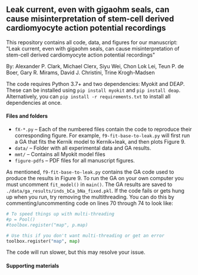 ## Leak current, even with gigaohm seals, can cause misinterpretation of stem-cell derived cardiomyocyte action potential recordings 

This repository contains all code, data, and figures for our manuscript: "Leak current, even with gigaohm seals, can cause misinterpretation of stem-cell derived cardiomyocyte action potential recordings"

By: Alexander P. Clark, Michael Clerx, Siyu Wei, Chon Lok Lei, Teun P. de Boer, Gary R. Mirams, David J. Christini, Trine Krogh-Madsen

The code requires Python 3.7+ and two dependencies: Myokit and DEAP. These can be installed using `pip install myokit` and `pip install deap`. Alternatively, you can `pip install -r requirements.txt` to install all dependencies at once. 

#### Files and folders

- `fX-*.py` – Each of the numbered files contain the code to reproduce their corresponding figure. For example, `f9-fit-base-to-leak.py` will first run a GA that fits the Kernik model to Kernik+leak, and then plots Figure 9.
- `data/` – Folder with all experimental data and GA results.
- `mmt/` – Contains all Myokit model files  
- `figure-pdfs` – PDF files for all manuscript figures. 

As mentioned, `f9-fit-base-to-leak.py` contains the GA code used to produce the results in Figure 9. To run the GA on your own computer you must uncomment `fit_model()` in `main()`. The GA results are saved to `./data/ga_results/inds_bCa_bNa_fixed.pkl`. If the code fails or gets hung up when you run, try removing the multithreading. You can do this by commenting/uncommenting code on lines 70 through 74 to look like:

```py
# To speed things up with multi-threading
#p = Pool()
#toolbox.register("map", p.map)

# Use this if you don't want multi-threading or get an error
toolbox.register("map", map)
```

The code will run slower, but this may resolve your issue.

#### Supporting materials 


